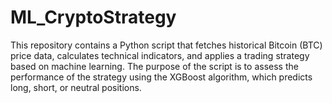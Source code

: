 # ML_CryptoStrategy
This repository contains a Python script that fetches historical Bitcoin (BTC) price data, calculates technical indicators, and applies a trading strategy based on machine learning. The purpose of the script is to assess the performance of the strategy using the XGBoost algorithm, which predicts long, short, or neutral positions. 
